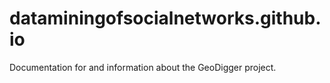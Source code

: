 dataminingofsocialnetworks.github.io
====================================

Documentation for and information about the GeoDigger project.
